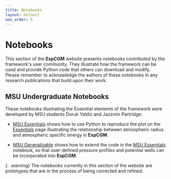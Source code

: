 ```yaml
---
title: Notebooks
layout: default
nav_order: 5
---
```


# Notebooks

This section of the **ExpCGM** website presents notebooks contributed by the framework's user community. They illustrate how the framework can be used and provide Python code that others can download and modify. Please remember to acknowledge the authors of these notebooks in any research publications that build upon their work.

## MSU Undergraduate Notebooks

These notebooks illustrating the Essential elements of the framework were developed by MSU students Doruk Yaldiz and Jazzmin Partridge:

* [MSU Essentials](/ExpCGM/notebooks/MSUEssentials) shows how to use Python to reproduce the plot on the [Essentials](/ExpCGM/descriptions/Essentials) page illustrating the relationship between atmospheric radius and atmospheric specific energy in **ExpCGM**.

* [MSU Generalizable](/ExpCGM/notebooks/MSUGeneralizable) shows how to extend the code in the [MSU Essentials](/ExpCGM/notebooks/MSUEssentials) notebook, so that user-defined pressure profiles and potential wells can be incorporated into **ExpCGM**.

{: .warning}
The notebooks currently in this section of the website are prototypes that are in the process of being corrected and refined.
